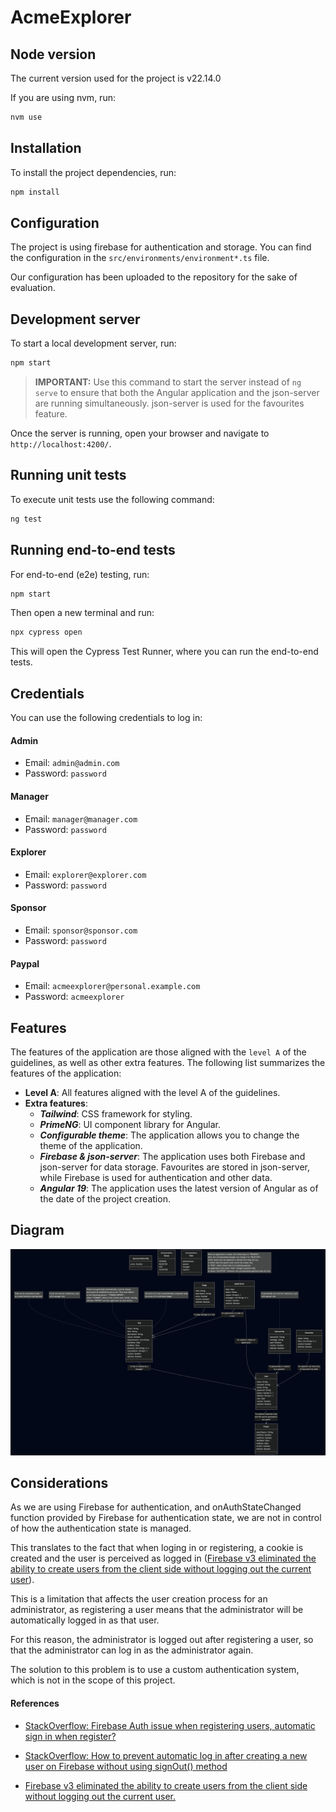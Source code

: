 # AcmeExplorer

## Node version

The current version used for the project is v22.14.0

If you are using nvm, run:

```bash
nvm use
```

## Installation
To install the project dependencies, run:

```bash
npm install
```

## Configuration

The project is using firebase for authentication and storage. You can find the configuration in the `src/environments/environment*.ts` file.

Our configuration has been uploaded to the repository for the sake of evaluation.

## Development server

To start a local development server, run:

```bash
npm start
```

> **IMPORTANT:** 
Use this command to start the server instead of `ng serve` to ensure that both the Angular application and the json-server are running simultaneously. json-server is used for the favourites feature.

Once the server is running, open your browser and navigate to `http://localhost:4200/`.

## Running unit tests

To execute unit tests use the following command:

```bash
ng test
```

## Running end-to-end tests

For end-to-end (e2e) testing, run:

```bash
npm start
```

Then open a new terminal and run:

```bash
npx cypress open
```

This will open the Cypress Test Runner, where you can run the end-to-end tests.

## Credentials

You can use the following credentials to log in:

#### Admin
- Email: `admin@admin.com`
- Password: `password`

#### Manager
- Email: `manager@manager.com`
- Password: `password`

#### Explorer
- Email: `explorer@explorer.com`
- Password: `password`

#### Sponsor
- Email: `sponsor@sponsor.com`
- Password: `password`

#### Paypal
- Email: `acmeexplorer@personal.example.com`
- Password: `acmeexplorer`

## Features

The features of the application are those aligned with the `level A` of the guidelines, as well as other extra features. The following list summarizes the features of the application:
- **Level A**: All features aligned with the level A of the guidelines.
- **Extra features**: 
  - ***Tailwind***: CSS framework for styling.
  - ***PrimeNG***: UI component library for Angular.
  - ***Configurable theme***: The application allows you to change the theme of the application.
  - ***Firebase & json-server***: The application uses both Firebase and json-server for data storage. Favourites are stored in json-server, while Firebase is used for authentication and other data.
  - ***Angular 19***: The application uses the latest version of Angular as of the date of the project creation.

## Diagram
![Diagram](./diagram.png)

## Considerations

As we are using Firebase for authentication, and onAuthStateChanged function provided by Firebase for authentication state, we are not in control of how the authentication state is managed.

This translates to the fact that when loging in or registering, a cookie is created and the user is perceived as logged in ([Firebase v3 eliminated the ability to create users from the client side without logging out the current user](https://groups.google.com/g/firebase-talk/c/zYatdVy1QfU/m/b-qI7iWeAAAJ)).

This is a limitation that affects the user creation process for an administrator, as registering a user means that the administrator will be automatically logged in as that user.

For this reason, the administrator is logged out after registering a user, so that the administrator can log in as the administrator again.

The solution to this problem is to use a custom authentication system, which is not in the scope of this project.

#### References
- [StackOverflow: Firebase Auth issue when registering users, automatic sign in when register?](https://stackoverflow.com/questions/68296369/firebase-auth-issue-when-registering-users-automatic-sign-in-when-register)

- [StackOverflow: How to prevent automatic log in after creating a new user on Firebase without using signOut() method](https://stackoverflow.com/questions/76818228/how-to-prevent-automatic-log-in-after-creating-a-new-user-on-firebase-without-us)

- [Firebase v3 eliminated the ability to create users from the client side without logging out the current user.](https://groups.google.com/g/firebase-talk/c/zYatdVy1QfU/m/b-qI7iWeAAAJ)
